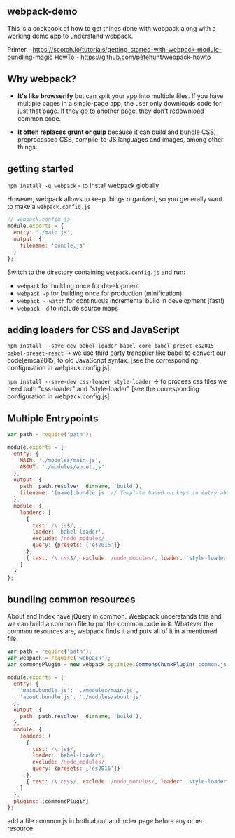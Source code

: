 ## webpack-demo
This is a cookbook of how to get things done with webpack along with a working demo app to understand webpack.

Primer - https://scotch.io/tutorials/getting-started-with-webpack-module-bundling-magic
HowTo - https://github.com/petehunt/webpack-howto

##  Why webpack?

  * **It's like browserify** but can split your app into multiple files. If you have multiple pages in a single-page app, the user only downloads code for just that page. If they go to another page, they don't redownload common code.

  * **It often replaces grunt or gulp** because it can build and bundle CSS, preprocessed CSS, compile-to-JS languages and images, among other things.

##  getting started
`npm install -g webpack` - to install webpack globally

However, webpack allows to keep things organized, so you generally want to make a `webpack.config.js`

```js
// webpack.config.js
module.exports = {
  entry: './main.js',
  output: {
    filename: 'bundle.js'       
  }
};
```

Switch to the directory containing `webpack.config.js` and run:

  * `webpack` for building once for development
  * `webpack -p` for building once for production (minification)
  * `webpack --watch` for continuous incremental build in development (fast!)
  * `webpack -d` to include source maps

## adding loaders for **CSS** and **JavaScript**
`npm install --save-dev babel-loader babel-core babel-preset-es2015 babel-preset-react`
-> we use third party transpiler like babel to convert our code[emca2015] to old JavaScript syntax. [see the corresponding configuration in webpack.config.js]

`npm install --save-dev css-loader style-loader`
-> to process css files we need both "css-loader" and "style-loader" [see the corresponding configuration in webpack.config.js]

## Multiple Entrypoints
```js
var path = require('path');

module.exports = {
  entry: {
    MAIN: './modules/main.js',
    ABOUT: './modules/about.js'
  },
  output: {
    path: path.resolve(__dirname, 'build'),
    filename: '[name].bundle.js' // Template based on keys in entry above
  },
  module: {
    loaders: [
      {
        test: /\.js$/,
        loader: 'babel-loader',
        exclude: /node_modules/,
        query: {presets: ['es2015']}
      },
      { test: /\.css$/, exclude: /node_modules/, loader: 'style-loader!css-loader' }
    ]
  }
};
```

## bundling common resources

About and Index have jQuery in common. Weebpack understands this and we can build a common file to put the common code in it. Whatever the common resources are, webpack finds it and puts all of it in a mentioned file.

```js
var path = require('path');
var webpack = require('webpack');
var commonsPlugin = new webpack.optimize.CommonsChunkPlugin('common.js');

module.exports = {
  entry: {
    'main.bundle.js': './modules/main.js',
    'about.bundle.js': './modules/about.js'
  },
  output: {
    path: path.resolve(__dirname, 'build'),
  },
  module: {
    loaders: [
      {
        test: /\.js$/,
        loader: 'babel-loader',
        exclude: /node_modules/,
        query: {presets: ['es2015']}
      },
      { test: /\.css$/, exclude: /node_modules/, loader: 'style-loader!css-loader' }
    ]
  },
  plugins: [commonsPlugin]
};
```
add a file common.js in both about and index page before any other resource